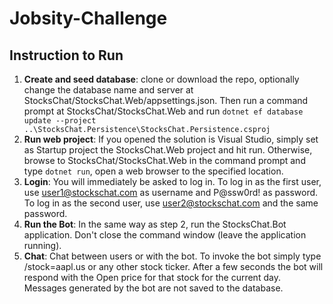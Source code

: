 # Jobsity-Challenge

## Instruction to Run
1. **Create and seed database**: clone or download the repo, optionally change the database name and server at StocksChat/StocksChat.Web/appsettings.json. Then run a command prompt at StocksChat/StocksChat.Web and run ```dotnet ef database update --project ..\StocksChat.Persistence\StocksChat.Persistence.csproj```
2. **Run web project**: If you opened the solution is Visual Studio, simply set as Startup project the StocksChat.Web project and hit run. Otherwise, browse to StocksChat/StocksChat.Web in the command prompt and type ```dotnet run```, open a web browser to the specified location.
3. **Login**: You will immediately be asked to log in. To log in as the first user, use user1@stockschat.com as username and P@ssw0rd! as password. To log in as the second user, use user2@stockschat.com and the same password.
4. **Run the Bot**: In the same way as step 2, run the StocksChat.Bot application. Don't close the command window (leave the application running).
5. **Chat**: Chat between users or with the bot. To invoke the bot simply type /stock=aapl.us or any other stock ticker. After a few seconds the bot will respond with the Open price for that stock for the current day. Messages generated by the bot are not saved to the database.
